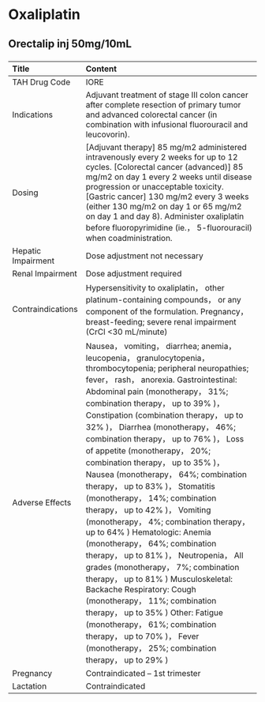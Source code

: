 # Oxaliplatin

## Orectalip inj 50mg/10mL

##### 

| Title              | Content                                                                                                                                                                                                                                                                                                                                                                                                                                                                                                                                                                                                                                                                                                                                                                                                                                                                                                                                                                                                                         |
|:-------------------|:--------------------------------------------------------------------------------------------------------------------------------------------------------------------------------------------------------------------------------------------------------------------------------------------------------------------------------------------------------------------------------------------------------------------------------------------------------------------------------------------------------------------------------------------------------------------------------------------------------------------------------------------------------------------------------------------------------------------------------------------------------------------------------------------------------------------------------------------------------------------------------------------------------------------------------------------------------------------------------------------------------------------------------|
| TAH Drug Code      | IORE                                                                                                                                                                                                                                                                                                                                                                                                                                                                                                                                                                                                                                                                                                                                                                                                                                                                                                                                                                                                                            |
| Indications        | Adjuvant treatment of stage III colon cancer after complete resection of primary tumor and advanced colorectal cancer (in combination with infusional fluorouracil and leucovorin).                                                                                                                                                                                                                                                                                                                                                                                                                                                                                                                                                                                                                                                                                                                                                                                                                                             |
| Dosing             | [Adjuvant therapy] 85 mg/m2 administered intravenously every 2 weeks for up to 12 cycles. [Colorectal cancer (advanced)] 85 mg/m2 on day 1 every 2 weeks until disease progression or unacceptable toxicity. [Gastric cancer] 130 mg/m2 every 3 weeks (either 130 mg/m2 on day 1 or 65 mg/m2 on day 1 and day 8). Administer oxaliplatin before fluoropyrimidine (ie.， 5-fluorouracil) when coadministration.                                                                                                                                                                                                                                                                                                                                                                                                                                                                                                                                                                                                                  |
| Hepatic Impairment | Dose adjustment not necessary                                                                                                                                                                                                                                                                                                                                                                                                                                                                                                                                                                                                                                                                                                                                                                                                                                                                                                                                                                                                   |
| Renal Impairment   | Dose adjustment required                                                                                                                                                                                                                                                                                                                                                                                                                                                                                                                                                                                                                                                                                                                                                                                                                                                                                                                                                                                                        |
| Contraindications  | Hypersensitivity to oxaliplatin， other platinum-containing compounds， or any component of the formulation. Pregnancy， breast-feeding; severe renal impairment (CrCl <30 mL/minute)                                                                                                                                                                                                                                                                                                                                                                                                                                                                                                                                                                                                                                                                                                                                                                                                                                           |
| Adverse Effects    | Nausea， vomiting， diarrhea; anemia， leucopenia， granulocytopenia， thrombocytopenia; peripheral neuropathies; fever， rash， anorexia. Gastrointestinal: Abdominal pain (monotherapy， 31%; combination therapy， up to 39% )， Constipation (combination therapy， up to 32% )， Diarrhea (monotherapy， 46%; combination therapy， up to 76% )， Loss of appetite (monotherapy， 20%; combination therapy， up to 35% )， Nausea (monotherapy， 64%; combination therapy， up to 83% )， Stomatitis (monotherapy， 14%; combination therapy， up to 42% )， Vomiting (monotherapy， 4%; combination therapy， up to 64% ) Hematologic: Anemia (monotherapy， 64%; combination therapy， up to 81% )， Neutropenia， All grades (monotherapy， 7%; combination therapy， up to 81% ) Musculoskeletal: Backache Respiratory: Cough (monotherapy， 11%; combination therapy， up to 35% ) Other: Fatigue (monotherapy， 61%; combination therapy， up to 70% )， Fever (monotherapy， 25%; combination therapy， up to 29% ) |
| Pregnancy          | Contraindicated – 1st trimester                                                                                                                                                                                                                                                                                                                                                                                                                                                                                                                                                                                                                                                                                                                                                                                                                                                                                                                                                                                                 |
| Lactation          | Contraindicated                                                                                                                                                                                                                                                                                                                                                                                                                                                                                                                                                                                                                                                                                                                                                                                                                                                                                                                                                                                                                 |

